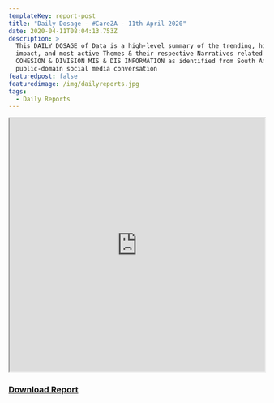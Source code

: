 ```yaml
---
templateKey: report-post
title: "Daily Dosage - #CareZA - 11th April 2020"
date: 2020-04-11T08:04:13.753Z
description: >
  This DAILY DOSAGE of Data is a high-level summary of the trending, highest
  impact, and most active Themes & their respective Narratives related to SOCIAL
  COHESION & DIVISION MIS & DIS INFORMATION as identified from South African
  public-domain social media conversation
featuredpost: false
featuredimage: /img/dailyreports.jpg
tags:
  - Daily Reports
---
```

<iframe src="https://drive.google.com/file/d/1y1iWmUue7yYsbR2KgXDfkOc7gMjLedIG/preview" width="100%" height="500"></iframe>
<a href="https://drive.google.com/u/0/uc?id=1y1iWmUue7yYsbR2KgXDfkOc7gMjLedIG&export=download" target="blank"><h3><strong>Download Report</h3></strong></a>